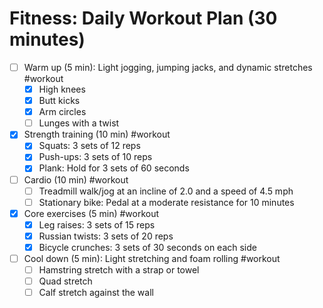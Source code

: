 # Fitness: Daily Workout Plan (30 minutes)

- [ ] Warm up (5 min): Light jogging, jumping jacks, and dynamic stretches #workout
  - [X] High knees
  - [X] Butt kicks
  - [X] Arm circles
  - [ ] Lunges with a twist

- [X] Strength training (10 min) #workout
  - [X] Squats: 3 sets of 12 reps
  - [X] Push-ups: 3 sets of 10 reps
  - [X] Plank: Hold for 3 sets of 60 seconds

- [ ] Cardio (10 min) #workout
  - [ ] Treadmill walk/jog at an incline of 2.0 and a speed of 4.5 mph
  - [ ] Stationary bike: Pedal at a moderate resistance for 10 minutes

- [X] Core exercises (5 min) #workout
  - [X] Leg raises: 3 sets of 15 reps
  - [X] Russian twists: 3 sets of 20 reps
  - [X] Bicycle crunches: 3 sets of 30 seconds on each side

- [ ] Cool down (5 min): Light stretching and foam rolling #workout
  - [ ] Hamstring stretch with a strap or towel
  - [ ] Quad stretch
  - [ ] Calf stretch against the wall
